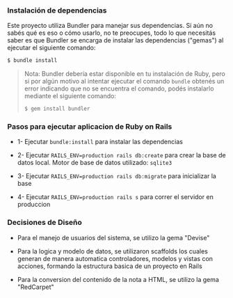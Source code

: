 ### Instalación de dependencias

Este proyecto utiliza Bundler para manejar sus dependencias. Si aún no sabés qué es eso
o cómo usarlo, no te preocupes, todo lo que necesitás saber es que Bundler se encarga de instalar las dependencias ("gemas")
al ejecutar el siguiente comando:

```bash
$ bundle install
```

> Nota: Bundler debería estar disponible en tu instalación de Ruby, pero si por algún
> motivo al intentar ejecutar el comando `bundle` obtenés un error indicando que no se
> encuentra el comando, podés instalarlo mediante el siguiente comando:
>
> ```bash
> $ gem install bundler
> ```
  
### Pasos para ejecutar aplicacion de Ruby on Rails
* 1- Ejecutar ```bundle:install``` para instalar las dependencias

* 2- Ejecutar ```RAILS_ENV=production rails db:create``` para crear la base de datos local. Motor de base de datos utilizado: ```sqlite3```

* 3- Ejecutar ```RAILS_ENV=production rails db:migrate``` para inicializar la base

* 4- Ejecutar ```RAILS_ENV=production rails s``` para correr el servidor en produccion

### Decisiones de Diseño
* Para el manejo de usuarios del sistema, se utilizo la gema "Devise"

* Para la logica y modelo de datos, se utilizaron scaffolds los cuales generan de manera automatica controladores, modelos y vistas con acciones, formando la estructura basica de un proyecto en Rails

* Para la conversion del contenido de la nota a HTML, se utilizo la gema "RedCarpet" 
 